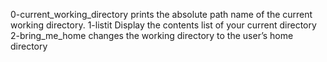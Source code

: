 0-current_working_directory prints the absolute path name of the current working directory.
1-listit Display the contents list of your current directory
2-bring_me_home changes the working directory to the user’s home directory
